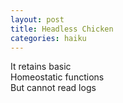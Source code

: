 ```yaml
---
layout: post
title: Headless Chicken
categories: haiku
---
```

It retains basic      
Homeostatic functions    
But cannot read logs    